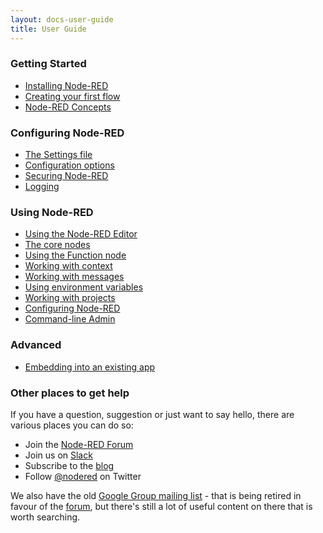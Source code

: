 ```yaml
---
layout: docs-user-guide
title: User Guide
---
```


### Getting Started

 - [Installing Node-RED](/docs/getting-started)
 - [Creating your first flow](/docs/tutorials/first-flow)
 - [Node-RED Concepts](/docs/user-guide/concepts)

### Configuring Node-RED

 - [The Settings file](/docs/user-guide/runtime/settings-file)
 - [Configuration options](/docs/user-guide/runtime/configuration)
 - [Securing Node-RED](/docs/user-guide/runtime/securing-node-red)
 - [Logging](/docs/user-guide/logging)

### Using Node-RED

- [Using the Node-RED Editor](/docs/user-guide/editor)
- [The core nodes](/docs/user-guide/nodes)
- [Using the Function node](/docs/user-guide/writing-functions)
- [Working with context](/docs/user-guide/context)
- [Working with messages](/docs/user-guide/messages)
- [Using environment variables](/docs/user-guide/environment-variables)
- [Working with projects](/docs/user-guide/projects)
- [Configuring Node-RED](/docs/user-guide/configuration)
- [Command-line Admin](/docs/user-guide/node-red-admin)

### Advanced

- [Embedding into an existing app](/docs/runtime/embedding)

### Other places to get help

If you have a question, suggestion or just want to say hello, there are various
places you can do so:

 - Join the [Node-RED Forum](https://discourse.nodered.org)
 - Join us on [Slack](http://nodered.org/slack/)
 - Subscribe to the [blog](http://blog.nodered.org)
 - Follow [@nodered](http://twitter.com/nodered) on Twitter

We also have the old [Google Group mailing list](https://groups.google.com/forum/#!forum/node-red) - that is being retired in favour of the [forum](https://discourse.nodered.org), but there's still a lot of useful content on there that is worth searching.
